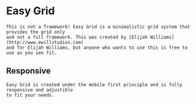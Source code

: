 # Easy Grid
    This is not a framework! Easy Grid is a minimalistic grid system that provides the grid only
    and not a full framework. This was created by [Elijah Williams](http://www.ewillstudios.com)
    and for Elijah Williams, but anyone who wants to use this is free to use as you see fit.

## Responsive
    Easy Grid is created under the mobile first principle and is fully responsive and adjustible
    to fit your needs.
